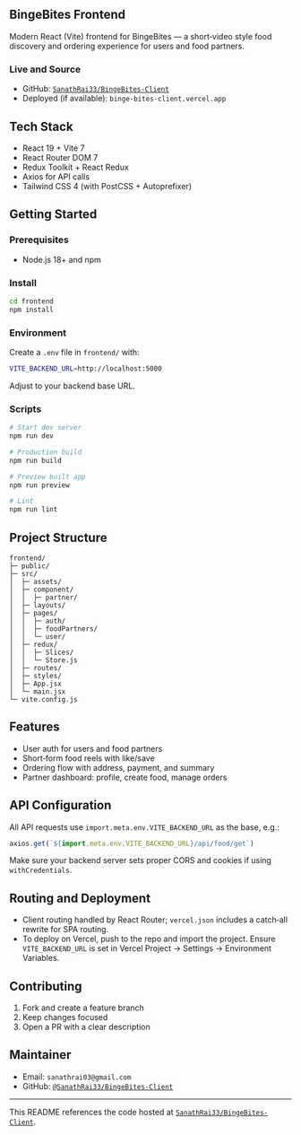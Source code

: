 ## BingeBites Frontend

Modern React (Vite) frontend for BingeBites — a short‑video style food discovery and ordering experience for users and food partners.

### Live and Source
- GitHub: [`SanathRai33/BingeBites-Client`](https://github.com/SanathRai33/BingeBites-Client)
- Deployed (if available): `binge-bites-client.vercel.app`

## Tech Stack
- React 19 + Vite 7
- React Router DOM 7
- Redux Toolkit + React Redux
- Axios for API calls
- Tailwind CSS 4 (with PostCSS + Autoprefixer)

## Getting Started

### Prerequisites
- Node.js 18+ and npm

### Install
```bash
cd frontend
npm install
```

### Environment
Create a `.env` file in `frontend/` with:
```bash
VITE_BACKEND_URL=http://localhost:5000
```
Adjust to your backend base URL.

### Scripts
```bash
# Start dev server
npm run dev

# Production build
npm run build

# Preview built app
npm run preview

# Lint
npm run lint
```

## Project Structure
```
frontend/
├─ public/
├─ src/
│  ├─ assets/
│  ├─ component/
│  │  ├─ partner/
│  ├─ layouts/
│  ├─ pages/
│  │  ├─ auth/
│  │  ├─ foodPartners/
│  │  └─ user/
│  ├─ redux/
│  │  ├─ Slices/
│  │  └─ Store.js
│  ├─ routes/
│  ├─ styles/
│  ├─ App.jsx
│  └─ main.jsx
└─ vite.config.js
```

## Features
- User auth for users and food partners
- Short‑form food reels with like/save
- Ordering flow with address, payment, and summary
- Partner dashboard: profile, create food, manage orders

## API Configuration
All API requests use `import.meta.env.VITE_BACKEND_URL` as the base, e.g.:
```js
axios.get(`${import.meta.env.VITE_BACKEND_URL}/api/food/get`)
```
Make sure your backend server sets proper CORS and cookies if using `withCredentials`.

## Routing and Deployment
- Client routing handled by React Router; `vercel.json` includes a catch‑all rewrite for SPA routing.
- To deploy on Vercel, push to the repo and import the project. Ensure `VITE_BACKEND_URL` is set in Vercel Project → Settings → Environment Variables.

## Contributing
1. Fork and create a feature branch
2. Keep changes focused
3. Open a PR with a clear description

## Maintainer
- Email: `sanathrai03@gmail.com`
- GitHub: [`@SanathRai33/BingeBites-Client`](https://github.com/SanathRai33/BingeBites-Client)

---
This README references the code hosted at [`SanathRai33/BingeBites-Client`](https://github.com/SanathRai33/BingeBites-Client).
